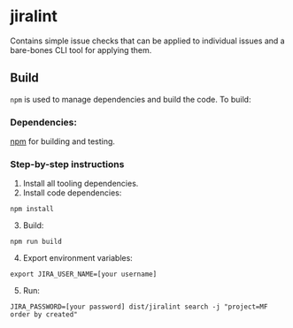 # jiralint

Contains simple issue checks that can be applied to individual issues and a bare-bones CLI tool for applying them.

## Build

`npm` is used to manage dependencies and build the code. To build:
### Dependencies:

[npm](https://www.npmjs.com/get-npm) for building and testing.

### Step-by-step instructions

1. Install all tooling dependencies.
2. Install code dependencies:
```
npm install
```
3. Build:
```
npm run build
```
4. Export environment variables:
```
export JIRA_USER_NAME=[your username]
```
5. Run:
```
JIRA_PASSWORD=[your password] dist/jiralint search -j "project=MF order by created"
```
